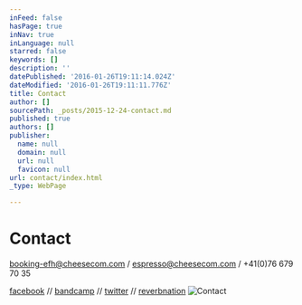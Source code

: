 ```yaml
---
inFeed: false
hasPage: true
inNav: true
inLanguage: null
starred: false
keywords: []
description: ''
datePublished: '2016-01-26T19:11:14.024Z'
dateModified: '2016-01-26T19:11:11.776Z'
title: Contact
author: []
sourcePath: _posts/2015-12-24-contact.md
published: true
authors: []
publisher:
  name: null
  domain: null
  url: null
  favicon: null
url: contact/index.html
_type: WebPage

---
```

# Contact

booking-efh@cheesecom.com / espresso@cheesecom.com / +41(0)76 679 70 35

[facebook][0] // [bandcamp][1] // [twitter][2] // [reverbnation][3]
![Contact](https://s3-us-west-2.amazonaws.com/the-grid-img/p/7d6c8354f11b7dfb09e2a118780e3225d56d206f.jpg)

[0]: https://www.facebook.com/espressofromhell
[1]: http://espressofromhell.bandcamp.com/
[2]: https://twitter.com/efhmusic
[3]: http://www.reverbnation.com/espressofromhell